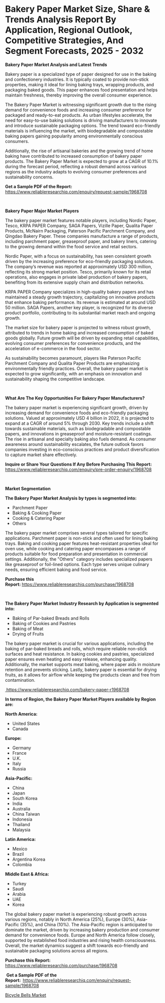 <p><h1>Bakery Paper Market Size, Share & Trends Analysis Report By Application, Regional Outlook, Competitive Strategies, And Segment Forecasts, 2025 - 2032</h1></p><p><strong>Bakery Paper Market Analysis and Latest Trends</strong></p>
<p><p>Bakery paper is a specialized type of paper designed for use in the baking and confectionery industries. It is typically coated to provide non-stick properties, making it ideal for lining baking trays, wrapping products, and packaging baked goods. This paper enhances food presentation and helps maintain freshness, thereby improving the overall consumer experience.</p><p>The Bakery Paper Market is witnessing significant growth due to the rising demand for convenience foods and increasing consumer preference for packaged and ready-to-eat products. As urban lifestyles accelerate, the need for easy-to-use baking solutions is driving manufacturers to innovate and introduce sustainable packaging options. The trend toward eco-friendly materials is influencing the market, with biodegradable and compostable baking papers gaining popularity among environmentally conscious consumers.</p><p>Additionally, the rise of artisanal bakeries and the growing trend of home baking have contributed to increased consumption of bakery paper products. The Bakery Paper Market is expected to grow at a CAGR of 10.1% during the forecast period, reflecting a robust demand across various regions as the industry adapts to evolving consumer preferences and sustainability concerns.</p></p>
<p><strong>Get a Sample PDF of the Report:&nbsp;</strong> <a href="https://www.reliableresearchiq.com/enquiry/request-sample/1968708?utm_campaign=2843&utm_medium=2&utm_source=Github&utm_content=ia&utm_term=05042025&utm_id=bakery-paper">https://www.reliableresearchiq.com/enquiry/request-sample/1968708</a></p>
<p>&nbsp;</p>
<p><strong>Bakery Paper Major Market Players</strong></p>
<p><p>The bakery paper market features notable players, including Nordic Paper, Tesco, KRPA PAPER Company, SAGA Papers, Vizille Paper, Qualita Paper Products, McNairn Packaging, Paterson Pacific Parchment Company, and Qingdao Bakery Paper. These companies manufacture a range of products, including parchment paper, greaseproof paper, and bakery liners, catering to the growing demand within the food service and retail sectors.</p><p>Nordic Paper, with a focus on sustainability, has seen consistent growth driven by the increasing preference for eco-friendly packaging solutions. The company’s revenue was reported at approximately USD 300 million, reflecting its strong market position. Tesco, primarily known for its retail operations, also engages in private label production of bakery papers, benefiting from its extensive supply chain and distribution networks.</p><p>KRPA PAPER Company specializes in high-quality bakery papers and has maintained a steady growth trajectory, capitalizing on innovative products that enhance baking performance. Its revenue is estimated at around USD 50 million. SAGA Papers, another key player, is recognized for its diverse product portfolio, contributing to its substantial market reach and ongoing growth.</p><p>The market size for bakery paper is projected to witness robust growth, attributed to trends in home baking and increased consumption of baked goods globally. Future growth will be driven by expanding retail capabilities, evolving consumer preferences for convenience products, and the acceleration of e-commerce in the food sector.</p><p>As sustainability becomes paramount, players like Paterson Pacific Parchment Company and Qualita Paper Products are emphasizing environmentally friendly practices. Overall, the bakery paper market is expected to grow significantly, with an emphasis on innovation and sustainability shaping the competitive landscape.</p></p>
<p>&nbsp;</p>
<p><strong>What Are The Key Opportunities For Bakery Paper Manufacturers?</strong></p>
<p><p>The bakery paper market is experiencing significant growth, driven by increasing demand for convenience foods and eco-friendly packaging solutions. Valued at approximately USD 4 billion in 2022, it is projected to expand at a CAGR of around 5% through 2030. Key trends include a shift towards sustainable materials, such as biodegradable and compostable papers, and innovations in greaseproof and moisture-resistant coatings. The rise in artisanal and specialty baking also fuels demand. As consumer awareness around sustainability escalates, the future outlook favors companies investing in eco-conscious practices and product diversification to capture market share effectively.</p></p>
<p><strong>Inquire or Share Your Questions If Any Before Purchasing This Report:</strong> <a href="https://www.reliableresearchiq.com/enquiry/pre-order-enquiry/1968708?utm_campaign=2843&utm_medium=2&utm_source=Github&utm_content=ia&utm_term=05042025&utm_id=bakery-paper">https://www.reliableresearchiq.com/enquiry/pre-order-enquiry/1968708</a></p>
<p>&nbsp;</p>
<p><strong>Market Segmentation</strong></p>
<p><strong>The Bakery Paper Market Analysis by types is segmented into:</strong></p>
<p><ul><li>Parchment Paper</li><li>Baking & Cooking Paper</li><li>Cooking & Catering Paper</li><li>Others</li></ul></p>
<p><p>The bakery paper market comprises several types tailored for specific applications. Parchment paper is non-stick and often used for lining baking trays. Baking and cooking paper features heat-resistant properties ideal for oven use, while cooking and catering paper encompasses a range of products suitable for food preparation and presentation in commercial settings. Additionally, the "Others" category includes specialized papers like greaseproof or foil-lined options. Each type serves unique culinary needs, ensuring efficient baking and food service.</p></p>
<p><strong>Purchase this Report:&nbsp;</strong><a href="https://www.reliableresearchiq.com/purchase/1968708?utm_campaign=2843&utm_medium=2&utm_source=Github&utm_content=ia&utm_term=05042025&utm_id=bakery-paper">https://www.reliableresearchiq.com/purchase/1968708</a></p>
<p>&nbsp;</p>
<p><strong>The Bakery Paper Market Industry Research by Application is segmented into:</strong></p>
<p><ul><li>Baking of Par-baked Breads and Rolls</li><li>Baking of Cookies and Pastries</li><li>Baking of Meat</li><li>Drying of Fruits</li></ul></p>
<p><p>The bakery paper market is crucial for various applications, including the baking of par-baked breads and rolls, which require reliable non-stick surfaces and heat resistance. In baking cookies and pastries, specialized paper ensures even heating and easy release, enhancing quality. Additionally, the market supports meat baking, where paper aids in moisture retention and prevents sticking. Lastly, bakery paper is essential for drying fruits, as it allows for airflow while keeping the products clean and free from contamination.</p></p>
<p><a href="https://www.reliableresearchiq.com/bakery-paper-r1968708?utm_campaign=2843&utm_medium=2&utm_source=Github&utm_content=ia&utm_term=05042025&utm_id=bakery-paper">&nbsp;https://www.reliableresearchiq.com/bakery-paper-r1968708</a></p>
<p><strong>In terms of Region, the Bakery Paper Market Players available by Region are:</strong></p>
<p>
    <p> <strong> North America: </strong>
        <ul>
            <li>United States</li>
            <li>Canada</li>
        </ul>
        </p> 
    <p> <strong> Europe: </strong>
        <ul>
            <li>Germany</li>
            <li>France</li>
            <li>U.K.</li>
            <li>Italy</li>
            <li>Russia</li>
        </ul>
        </p> 
    <p> <strong> Asia-Pacific: </strong>
        <ul>
            <li>China</li>
            <li>Japan</li>
            <li>South Korea</li>
            <li>India</li>
            <li>Australia</li>
            <li>China Taiwan</li>
            <li>Indonesia</li>
            <li>Thailand</li>
            <li>Malaysia</li>
        </ul>
        </p> 
    <p> <strong> Latin America: </strong>
        <ul>
            <li>Mexico</li>
            <li>Brazil</li>
            <li>Argentina Korea</li>
            <li>Colombia</li>
        </ul>
        </p> 
    <p> <strong> Middle East & Africa: </strong>
        <ul>
            <li>Turkey</li>
            <li>Saudi</li>
            <li>Arabia</li>
            <li>UAE</li>
            <li>Korea</li>
        </ul>
    </p>
    </p>
<p><p>The global bakery paper market is experiencing robust growth across various regions, notably in North America (25%), Europe (30%), Asia-Pacific (35%), and China (10%). The Asia-Pacific region is anticipated to dominate the market, driven by increasing bakery production and consumer demand for convenience foods. Europe and North America follow closely, supported by established food industries and rising health consciousness. Overall, the market dynamics suggest a shift towards eco-friendly and sustainable packaging solutions across all regions.</p></p>
<p><strong>Purchase this Report: </strong><a href="https://www.reliableresearchiq.com/purchase/1968708?utm_campaign=2843&utm_medium=2&utm_source=Github&utm_content=ia&utm_term=05042025&utm_id=bakery-paper">https://www.reliableresearchiq.com/purchase/1968708</a></p>
<p>&nbsp;<strong>Get a Sample PDF of the Report:&nbsp;&nbsp;</strong><a href="https://www.reliableresearchiq.com/enquiry/request-sample/1968708?utm_campaign=2843&utm_medium=2&utm_source=Github&utm_content=ia&utm_term=05042025&utm_id=bakery-paper">https://www.reliableresearchiq.com/enquiry/request-sample/1968708</a></p>
<p><strong></strong></p>
<p><p><a href="https://github.com/abedlagagica4/Market-Research-Report-List-1/blob/main/bicycle-bells-market.md?utm_campaign=2843&utm_medium=2&utm_source=Github&utm_content=ia&utm_term=05042025&utm_id=bakery-paper">Bicycle Bells Market</a></p></p>